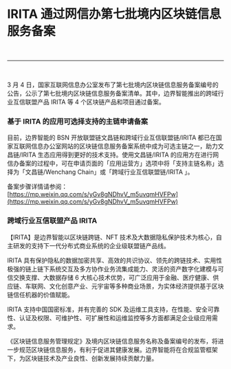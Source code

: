 # IRITA 通过网信办第七批境内区块链信息服务备案
<br>

---
<br>

3 月 4 日，国家互联网信息办公室发布了第七批境内区块链信息服务备案编号的公告，公示了第七批境内区块链信息服务备案清单。其中，边界智能推出的跨域行业互信联盟产品 IRITA 等 4 个区块链产品和项目通过备案。

### **基于 IRITA 的应用可选择支持的主链申请备案**

目前，边界智能的 BSN 开放联盟链文昌链和跨域行业互信联盟链/IRITA 都已在国家互联网信息办公室网站的区块链信息服务备案系统中成为可选主链之一，助力文昌链/IRITA 生态应用得到更好的技术支持。使用文昌链/IRITA 的应用方在进行网信办备案的过程中，可在申请页面的「应用运营方」选项中将「支持主链名称」选择为「文昌链/Wenchang Chain」或「跨域行业互信联盟链/IRITA 」。

备案步骤详情请参阅：[https://mp.weixin.qq.com/s/yGv8gNDhvV_m5uvqmHVFPw](https://mp.weixin.qq.com/s/yGv8gNDhvV_m5uvqmHVFPw)


### **跨域行业互信联盟产品 IRITA**

【IRITA】是边界智能以区块链跨链、NFT 技术及大数据隐私保护技术为核心，自主研发的支持下一代分布式商业系统的企业级联盟链产品线。

IRITA 具有保护隐私的数据加密共享、高效的共识协议、领先的跨链技术、实用性极强的链上链下系统交互及多方协作业务流集成能力、灵活的资产数字化建模与可信交换支撑、大数据存储 6 大核心技术优势，可广泛应用于金融、医疗健康、供应链、车联网、文化创意产业、元宇宙等多种商业场景，为实体经济提供基于区块链信任机器的价值赋能。

IRITA 支持中国国密标准，并有完善的 SDK 及运维工具支持，在性能、安全可靠性、认证及权限、可维护性、可扩展性和运维监控等多方面都满足企业级应用需求。

《区块链信息服务管理规定》及境内区块链信息服务名称及备案编号的发布，将进一步规范区块链信息服务，有利于促进其健康发展。边界智能将在合规监管框架下，为区块链技术及产业良性、创新发展持续贡献力量。


